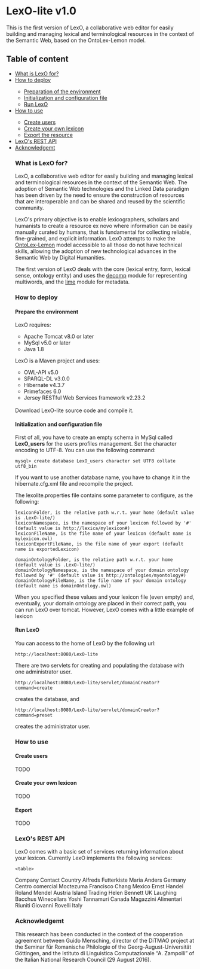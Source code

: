 # LexO-lite v1.0

<style>
table {
  font-family: arial, sans-serif;
  border-collapse: collapse;
  width: 100%;
}

td, th {
  border: 1px solid #dddddd;
  text-align: left;
  padding: 8px;
}

tr:nth-child(even) {
  background-color: #dddddd;
}
</style>

This is the first version of LexO, a collaborative web editor for easily building and managing lexical and terminological resources in the context of the Semantic Web, based on the OntoLex-Lemon model.

<b><h2>Table of content</h2></b>

<ul><li>
  <a href="#what-is-LexO-for">What is LexO for?</a>
</li><li>
    <a href="#how-to-deploy">How to deploy</a>
</li>
<ul>
  <li>
    <a href="#prepare-the-environment">Preparation of the environment</a>
</li>
    <li>
    <a href="#configuration-file">Initialization and configuration file</a>
</li>
  <li>
    <a href="#run-lexo">Run LexO</a>
</li>
  </ul>
<li>
    <a href="#how-to-use">How to use</a>
</li>
<ul>
  <li>
    <a href="#create-users">Create users</a>
</li>
    <li>
    <a href="#create-lexicon">Create your own lexicon</a>
</li>
  <li>
    <a href="#export">Export the resource</a>
</li>
  </ul>
<li>
    <a href="#restapi">LexO's REST API</a>
</li>
<li>
    <a href="#ack">Acknowledgemt</a>
</li>
  <!--<li>
    <a href="#reference">Reference</a>
</ul>-->

<a name="what-is-LexO-for"><h3>What is LexO for? </h3></a>
<p>
  LexO, a collaborative web editor for easily building and managing lexical and terminological resources in the context of the Semantic Web. The adoption of Semantic Web technologies and the Linked Data paradigm has been driven by the need to ensure the construction of resources that are interoperable and can be shared and reused by the scientific community. 
  
  LexO's primary objective is to enable lexicographers, scholars and humanists to create a resource ex novo where information can be easily manually curated by humans, that is fundamental for collecting reliable, fine-grained, and explicit information. LexO attempts to make the <a href="https://www.w3.org/community/ontolex/wiki/Final_Model_Specification">OntoLex-Lemon</a> model accessible to all those do not have technical skills, allowing the adoption of new technological advances in the Semantic Web by Digital Humanities.

  The first version of LexO deals with the core (lexical entry, form, lexical sense, ontology entity) and uses the <a href="https://www.w3.org/community/ontolex/wiki/Final_Model_Specification#Decomposition_.28decomp.29">decomp</a> module for representing multiwords, and the <a href="https://www.w3.org/community/ontolex/wiki/Final_Model_Specification#Metadata_.28lime.29">lime</a> module for metadata.  

</p>

<a name="how-to-deploy"><h3>How to deploy</h3></a>
<p>
<a name="prepare-the-environment"><h4>Prepare the environment</h4></a>
  <p>
    LexO requires:
<ul>
  <li>Apache Tomcat v8.0 or later</li>
  <li>MySql v5.0 or later</li>
  <li>Java 1.8</li>
  </ul>
  
  LexO is a Maven project and uses:
<ul>
  <li>OWL-API v5.0</li>
  <li>SPARQL-DL v3.0.0</li>
  <li>Hibernate v4.3.7</li>
  <li>Primefaces 6.0</li>
  <li>Jersey RESTful Web Services framework v2.23.2</li>
</ul>
  
<br/>  
 Download LexO-lite source code and compile it.
  </p>
  <a name="configuration-file"><h4>Initialization and configuration file</h4></a>
  <p>
  First of all, you have to create an empty schema in MySql called <b>LexO_users</b> for the users profiles management. Set the character encoding to UTF-8. You can use the following command:
  </p>
  
```
mysql> create database LexO_users character set UTF8 collate utf8_bin
```  
If you want to use another database name, you have to change it in the hibernate.cfg.xml file and recompile the project.

The lexolite.properties file contains some parameter to configure, as the following:
```
lexiconFolder, is the relative path w.r.t. your home (default value is .LexO-lite/)
lexiconNamespace, is the namespace of your lexicon followed by '#' (default value is http://lexica/mylexicon#)
lexiconFileName, is the file name of your lexicon (default name is mylexicon.owl)
lexiconExportFileName, is the file name of your export (default name is exportedLexicon)

domainOntologyFolder, is the relative path w.r.t. your home (default value is .LexO-lite/)
domainOntologyNamespace, is the namespace of your domain ontology followed by '#' (default value is http://ontologies/myontology#)
domainOntologyFileName, is the file name of your domain ontology (default name is domainOntology.owl)
```  
When you specified these values and your lexicon file (even empty) and, eventually, your domain ontology are placed in their correct path, you can run LexO over tomcat.
However, LexO comes with a little example of lexicon

<a name="run-lexo"><h4>Run LexO</h4></a>
  <p>
    You can access to the home of LexO by the following url:
  
  ```
  http://localhost:8080/LexO-lite
  ```  
  There are two servlets for creating and populating the database with one administrator user.
  
  ```
  http://localhost:8080/LexO-lite/servlet/domainCreator?command=create
  ```
  creates the database, and 
  
  ```
  http://localhost:8080/LexO-lite/servlet/domainCreator?command=preset
  ```
  creates the administrator user.
  
  </p>

<a name="how-to-use"><h3>How to use</h3></a>
<p>
<a name="create-users"><h4>Create users</h4></a>
  <p>
TODO
</p>
<a name="create-lexicon"><h4>Create your own lexicon</h4></a>
  <p>
TODO
</p>
<a name="export"><h4>Export</h4></a>
  <p>
TODO
</p>
</p>

<a name="restapi"><h3>LexO's REST API</h3></a>
<p>
    LexO comes with a basic set of services returning information about your lexicon. Currently LexO implements the following services:

    <table>
  <tr>
    <th>Company</th>
    <th>Contact</th>
    <th>Country</th>
  </tr>
  <tr>
    <td>Alfreds Futterkiste</td>
    <td>Maria Anders</td>
    <td>Germany</td>
  </tr>
  <tr>
    <td>Centro comercial Moctezuma</td>
    <td>Francisco Chang</td>
    <td>Mexico</td>
  </tr>
  <tr>
    <td>Ernst Handel</td>
    <td>Roland Mendel</td>
    <td>Austria</td>
  </tr>
  <tr>
    <td>Island Trading</td>
    <td>Helen Bennett</td>
    <td>UK</td>
  </tr>
  <tr>
    <td>Laughing Bacchus Winecellars</td>
    <td>Yoshi Tannamuri</td>
    <td>Canada</td>
  </tr>
  <tr>
    <td>Magazzini Alimentari Riuniti</td>
    <td>Giovanni Rovelli</td>
    <td>Italy</td>
  </tr>
</table>

    
  </p>
<a name="ack"><h3>Acknowledgemt</h3></a>
<p>
    This research has been conducted in the context of the cooperation agreement between Guido Mensching, director of the DiTMAO project at the Seminar für Romanische Philologie of the Georg-August-Universität Göttingen, and the Istituto di Linguistica Computazionale “A. Zampolli” of the Italian National Research Council (29 August 2016).
  </p>
  
